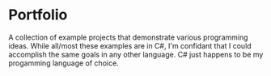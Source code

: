 # Portfolio
A collection of example projects that demonstrate various programming ideas. While all/most these examples are in C#, I'm confidant that I could accomplish the same goals in any other language. C# just happens to be my progamming language of choice.
